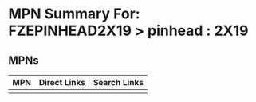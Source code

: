



# MPN Summary For: FZEPINHEAD2X19 > pinhead : 2X19

## MPNs
  

|MPN|Direct Links|Search Links|
| :--- | :--- | :--- |
||||
